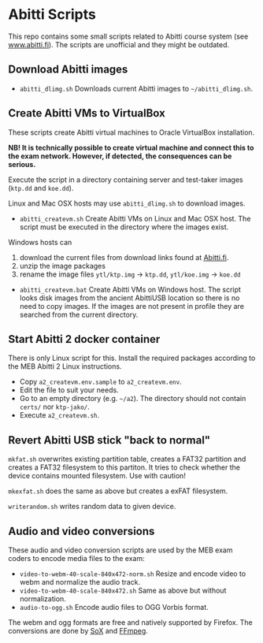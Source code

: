 # Abitti Scripts

This repo contains some small scripts related to Abitti course system (see
www.abitti.fi). The scripts are unofficial and they might be outdated.

## Download Abitti images

 * `abitti_dlimg.sh` Downloads current Abitti images to `~/abitti_dlimg.sh`.

## Create Abitti VMs to VirtualBox

These scripts create Abitti virtual machines to Oracle VirtualBox
installation. 

**NB! It is technically possible to create virtual machine and connect this
to the exam network. However, if detected, the consequences can be serious.**

Execute the script in a directory containing server and test-taker images
(`ktp.dd` and `koe.dd`).

Linux and Mac OSX hosts may use `abitti_dlimg.sh` to download images.

 * `abitti_createvm.sh` Create Abitti VMs on Linux and Mac OSX host. The script must be executed in the directory where the images exist.

Windows hosts can
 1. download the current files from download links found at [Abitti.fi](https://www.abitti.fi/fi/paivitykset/).
 1. unzip the image packages
 1. rename the image files `ytl/ktp.img` -> `ktp.dd`, `ytl/koe.img` -> `koe.dd`

 * `abitti_createvm.bat` Create Abitti VMs on Windows host. The script looks disk images from the ancient AbittiUSB location so there is no need to copy images. If the images are not present in profile they are searched from the current directory.

## Start Abitti 2 docker container

There is only Linux script for this. Install the required packages according to the MEB Abitti 2 Linux instructions.

 * Copy `a2_createvm.env.sample` to `a2_createvm.env`.
 * Edit the file to suit your needs.
 * Go to an empty directory (e.g. `~/a2`). The directory should not contain `certs/` nor `ktp-jako/`.
 * Execute `a2_createvm.sh`.

## Revert Abitti USB stick "back to normal"

`mkfat.sh` overwrites existing partition table, creates a FAT32 partition
and creates a FAT32 filesystem to this partiton. It tries to check whether
the device contains mounted filesystem. Use with caution!

`mkexfat.sh` does the same as above but creates a exFAT filesystem.

`writerandom.sh` writes random data to given device.

## Audio and video conversions

These audio and video conversion scripts are used by the MEB exam coders to
encode media files to the exam:

 * `video-to-webm-40-scale-840x472-norm.sh` Resize and encode video to webm and
   normalize the audio track.
 * `video-to-webm-40-scale-840x472.sh` Same as above but without normalization.
 * `audio-to-ogg.sh` Encode audio files to OGG Vorbis format.

The webm and ogg formats are free and natively supported by Firefox. The conversions
are done by [SoX](https://sourceforge.net/projects/sox/) and [FFmpeg](https://ffmpeg.org/).

